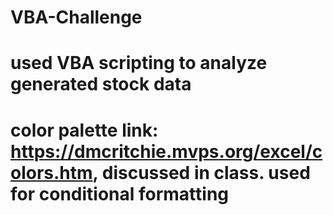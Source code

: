 # VBA-Challenge

# used VBA scripting to analyze generated stock data

# color palette link: https://dmcritchie.mvps.org/excel/colors.htm, discussed in class. used for conditional formatting
